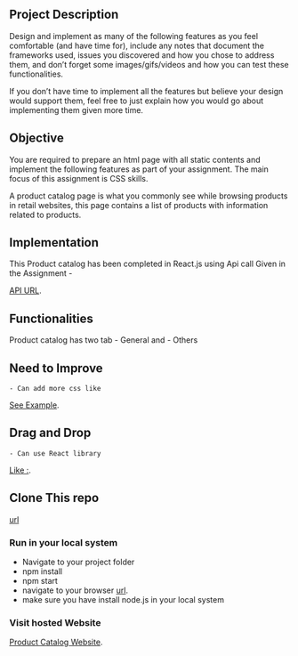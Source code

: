 
## Project Description

Design and implement as many of the following features as you feel comfortable (and have time for), include any notes that document the frameworks used, issues you discovered and how you chose to address them, and don’t forget some images/gifs/videos and how you can test these functionalities. 

If you don’t have time to implement all the features but believe your design would support them, feel free to just explain how you would go about implementing them given more time.


## Objective 

You are required to prepare an html page with all static contents and implement the following features as part of your assignment. The main focus of this assignment is CSS skills.

A product catalog page is what you commonly see while browsing products in retail websites, this page contains a list of products with information related to products.


## Implementation

This Product catalog has been completed in React.js using Api call Given in the Assignment -

[API URL](https://gist.githubusercontent.com/bharadwajturlapati/4e81154dbcc7d6928921b96057fc5b4a/raw/d31da32d6e5c1dd2a11968d7e94d3c60dfd50fcb/products.json).


## Functionalities

Product catalog has two tab
    - General and 
    - Others
## Need to Improve 

    - Can add more css like 

  [See Example](https://codepen.io/virgilpana/pen/RNYQwB).

## Drag and Drop 

    - Can use React library
[Like :](https://www.npmjs.com/package/react-beautiful-dnd).  


## Clone This repo 

[url](https://github.com/Wishvanath/Product-catalog.git)

### Run in your local system

- Navigate to your project folder 
- npm install
- npm start
- navigate to your browser [url]("http://localhost:3000").
- make sure you have install node.js in your local system


### Visit hosted Website 

[Product Catalog Website](http://Wishvanath.github.io/Product-catalog).




